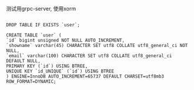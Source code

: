 测试用grpc-server, 使用xorm
<pre><code>
DROP TABLE IF EXISTS `user`;

CREATE TABLE `user` (
`id` bigint unsigned NOT NULL AUTO_INCREMENT,
`showname` varchar(45) CHARACTER SET utf8 COLLATE utf8_general_ci NOT NULL,
`email` varchar(100) CHARACTER SET utf8 COLLATE utf8_general_ci DEFAULT NULL,
PRIMARY KEY (`id`) USING BTREE,
UNIQUE KEY `id_UNIQUE` (`id`) USING BTREE
) ENGINE=InnoDB AUTO_INCREMENT=65737 DEFAULT CHARSET=utf8mb3 ROW_FORMAT=DYNAMIC;
</pre></code>
